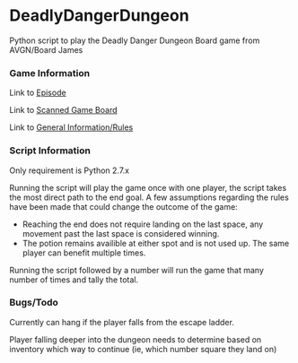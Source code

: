 DeadlyDangerDungeon
===================

Python script to play the Deadly Danger Dungeon Board game from AVGN/Board James


### Game Information

Link to [Episode](http://www.cinemassacre.com/2010/03/26/board-james-deadly-danger-dungeon/)

Link to [Scanned Game Board](http://i157.photobucket.com/albums/t75/MikeMatei/Deadly_Danger_Dungeon_scann.jpg)

Link to [General Information/Rules](http://cinemassacre.com/2010/05/05/deadly-danger-dungeon/)


### Script Information

Only requirement is Python 2.7.x


Running the script will play the game once with one player, the script takes the most direct path to the end goal. A few assumptions regarding the rules have been made that could change the outcome of the game:


+ Reaching the end does not require landing on the last space, any movement past the last space is considered winning.
+ The potion remains availible at either spot and is not used up. The same player can benefit multiple times.


Running the script followed by a number will run the game that many number of times and tally the total.

### Bugs/Todo

Currently can hang if the player falls from the escape ladder.

Player falling deeper into the dungeon needs to determine based on inventory which way to continue (ie, which number square they land on)

